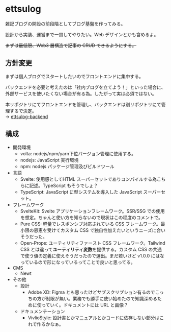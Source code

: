 # ettsulog

雑記ブログの開設の前段階としてブログ基盤を作ってみる。

設計から実装、運営まで一貫してやりたい。Web デザインとかも含めるよ。

~~まずは最低限、Web3 層構造で記事の CRUD できるようにする。~~

## 方針変更

まずは個人ブログでスタートしたいのでフロントエンドに集中する。

バックエンドを必要と考えたのは「社内ブログを立てよう！」といった場合に、
外部サービスを使いたくない場合が有る為。したがって実は必須ではない。

本リポジトリにてフロントエンドを管理し、バックエンドは別リポジトリにて管理するで決定。 \
-> [ettsulog-backend](https://github.com/ETTSU-StarTail/ettsulog-backend)

## 構成

- 開発環境
  - volta: nodejs/npm/yarn下位バージョン管理に使用する。
  - nodejs: JavaScript 実行環境
  - npm: nodejs パッケージ管理及びビルドツール
- 言語
  - Svelte: 使用感としてHTML スーパーセットでありコンパイルする為こちらに記述。TypeScript もそうでしょ？
  - TypeScript: JavaScript に型システムを導入した JavaScript スーパーセット。
- フレームワーク
  - SvelteKit: Svelte アプリケーションフレームワーク。SSR/SSG での使用を想定。ちゃんと使い方を知らないので現状はこの程度のコメントで。
  - Pure CSS: 軽量でレスポンシブ対応されている CSS フレームワーク。最小限の恩恵を受けてカスタム CSS で独自性加えたいというニーズに合いそうだった。
  - Open-Props: ユーティリティファースト CSS フレームワーク。Tailwind CSS とは違って**ユーティリティ変数**を提供する。カスタム CSS の共通で使う値の定義に使えそうだったので選出。まだ若いけど v1.0.0 にはなっているので形になっているってことで良いと思ってる。
- CMS
  - Newt
- その他
  - 設計
    - Adobe XD: Figma とも思ったけどサブスクリプション有るのでこっちの方が制限が無い。業務でも勝手に使い始めたので知識深めるために使っていく。ドキュメントには URL と画像？
  - ドキュメンテーション
    - VivlioStyle: 設計書とかマニュアルとかコードに依存しない部分はこれで作るかなぁ。
